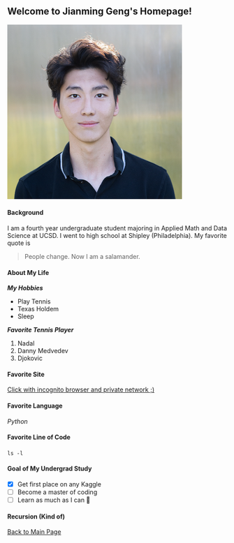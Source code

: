 ## Welcome to Jianming Geng's Homepage!

![My profile pic if you have not seen it already on my LinkedIn](asset/profile_pic.png)

#### Background 
I am a fourth year undergraduate student majoring in Applied Math and Data Science at UCSD. I went to high school at Shipley (Philadelphia). My favorite quote is 
> People change. Now I am a salamander. 

#### About My Life
***My Hobbies***
- Play Tennis
- Texas Holdem
- Sleep

***Favorite Tennis Player***
1. Nadal
2. Danny Medvedev
3. Djokovic

#### Favorite Site
[Click with incognito browser and private network ;)](https://www.youtube.com/watch?v=dQw4w9WgXcQ&ab_channel=RickAstley)

#### Favorite Language
*Python*

#### Favorite Line of Code
`ls -l`

#### Goal of My Undergrad Study
- [x] Get first place on any Kaggle
- [ ] Become a master of coding
- [ ] Learn as much as I can :tada:

#### Recursion (Kind of)
[Back to Main Page](README.md)




